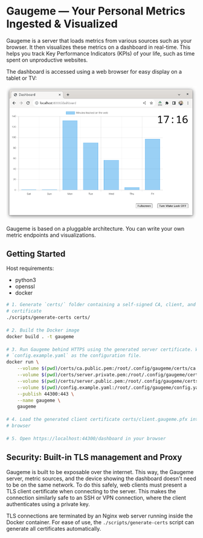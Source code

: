 # Gaugeme — Your Personal Metrics Ingested & Visualized

Gaugeme is a server that loads metrics from various sources such as your browser.
It then visualizes these metrics on a dashboard in real-time.
This helps you track Key Performance Indicators (KPIs) of your life, such as time spent on unproductive websites.

The dashboard is accessed using a web browser for easy display on a tablet or TV:

![Gaugeme Dashboard](docs/dashboard.png)

Gaugeme is based on a pluggable architecture. You can write your own metric endpoints and visualizations.

## Getting Started

Host requirements:
* python3
* openssl
* docker

```bash
# 1. Generate `certs/` folder containing a self-signed CA, client, and server
# certificate
./scripts/generate-certs certs/

# 2. Build the Docker image
docker build . -t gaugeme

# 3. Run Gaugeme behind HTTPS using the generated server certificate. We use
# `config.example.yaml` as the configuration file.
docker run \
    --volume $(pwd)/certs/ca.public.pem:/root/.config/gaugeme/certs/ca.public.pem \
    --volume $(pwd)/certs/server.private.pem:/root/.config/gaugeme/certs/server.private.pem \
    --volume $(pwd)/certs/server.public.pem:/root/.config/gaugeme/certs/server.public.pem \
    --volume $(pwd)/config.example.yaml:/root/.config/gaugeme/config.yaml \
    --publish 44300:443 \
    --name gaugeme \
    gaugeme

# 4. Load the generated client certificate certs/client.gaugeme.pfx into your
# browser

# 5. Open https://localhost:44300/dashboard in your browser
```

## Security: Built-in TLS management and Proxy

Gaugeme is built to be exposable over the internet.
This way, the Gaugeme server, metric sources, and the device showing the dashboard doesn't need to be on the same network.
To do this safely, web clients must present a TLS client certificate when connecting to the server.
This makes the connection similarly safe to an SSH or VPN connection, where the client authenticates using a private key.

TLS connections are terminated by an Nginx web server running inside the Docker container.
For ease of use, the `./scripts/generate-certs` script can generate all certificates automatically.
